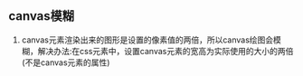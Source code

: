 ## canvas模糊
1. canvas元素渲染出来的图形是设置的像素值的两倍，所以canvas绘图会模糊，解决办法:在css元素中，设置canvas元素的宽高为实际使用的大小的两倍(不是canvas元素的属性)

